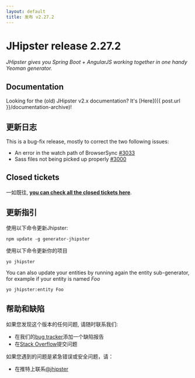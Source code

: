 ```yaml
---
layout: default
title: 发布 v2.27.2
---
```


JHipster release 2.27.2
==================

*JHipster gives you Spring Boot + AngularJS working together in one handy Yeoman generator.*

Documentation
----------

Looking for the (old) JHipster v2.x documentation? It's [Here]({{ post.url }}/documentation-archive)!

更新日志
----------

This is a bug-fix release, mostly to correct the two following issues:

- An error in the watch path of BrowserSync [#3033](https://github.com/jhipster/generator-jhipster/pull/3033)
- Sass files not being picked up properly [#3000](https://github.com/jhipster/generator-jhipster/issues/3000)

Closed tickets
------------

一如既往, __[you can check all the closed tickets here](https://github.com/jhipster/generator-jhipster/issues?q=milestone%3A2.27.2+is%3Aclosed)__.

更新指引
------------

使用以下命令更新Jhipster:

```
npm update -g generator-jhipster
```

使用以下命令更新你的项目

```
yo jhipster
```

You can also update your entities by running again the entity sub-generator, for example if your entity is named _Foo_

```
yo jhipster:entity Foo
```

帮助和缺陷
--------------

如果您发现这个版本的任何问题, 请随时联系我们:

- 在我们的[bug tracker](https://github.com/jhipster/generator-jhipster/issues?state=open)添加一个缺陷报告
- 在[Stack Overflow](http://stackoverflow.com/tags/jhipster/info)提交问题

如果您遇到的问题是紧急错误或安全问题，请：

- 在推特上联系[@jhipster](https://twitter.com/jhipster)
